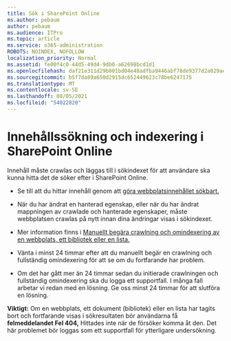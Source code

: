 ```yaml
---
title: Sök i SharePoint Online
ms.author: pebaum
author: pebaum
ms.audience: ITPro
ms.topic: article
ms.service: o365-administration
ROBOTS: NOINDEX, NOFOLLOW
localization_priority: Normal
ms.assetid: fe00f4c0-44d5-49d4-9db0-a62698bcd1d1
ms.openlocfilehash: daf21e311d29b801bd04e48adfba9446abf78de9377d2a029aebccbac3910c62
ms.sourcegitcommit: b5f7da89a650d2915dc652449623c78be6247175
ms.translationtype: MT
ms.contentlocale: sv-SE
ms.lasthandoff: 08/05/2021
ms.locfileid: "54022820"
---
```

# <a name="content-crawling-and-indexing-in-sharepoint-online"></a>Innehållssökning och indexering i SharePoint Online

Innehåll måste crawlas och läggas till i sökindexet för att användare ska kunna hitta det de söker efter i SharePoint Online.

- Se till att du hittar innehåll genom att [göra webbplatsinnehållet sökbart.](https://docs.microsoft.com/sharepoint/make-site-content-searchable)

- När du har ändrat en hanterad egenskap, eller när du har ändrat mappningen av crawlade och hanterade egenskaper, måste webbplatsen crawlas på nytt innan dina ändringar visas i sökindexet.

- Mer information finns i [Manuellt begära crawlning och omindexering av en webbplats, ett bibliotek eller en lista.](https://docs.microsoft.com/sharepoint/crawl-site-content)

- Vänta i minst 24 timmar efter att du manuellt begär en crawlning och fullständig omindexering för att se om du fortfarande har problem.

- Om det har gått mer än 24 timmar sedan du initierade crawlningen och fullständig omindexering ska du logga ett supportfall. I många fall arbetar vi redan med en lösning. Ge oss minst 24 timmar för att slutföra en lösning.

**Viktigt:** Om en webbplats, ett dokument (bibliotek) eller en lista har tagits bort och fortfarande visas i sökresultaten bör användarna få **felmeddelandet Fel 404,** Hittades inte när de försöker komma åt den. Det här problemet bör loggas som ett supportfall för ytterligare undersökning.




